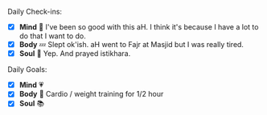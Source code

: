 Daily Check-ins:
- [x] **Mind** :iphone: I've been so good with this aH. I think it's because I have a lot to do that I want to do.
- [x] **Body** :zzz: Slept ok'ish. aH went to Fajr at Masjid but I was really tired.
- [x] **Soul** :pray: Yep. And prayed istikhara.

Daily Goals:
- [x] **Mind** :heartpulse: 
- [x] **Body** :dancer: Cardio / weight training for 1/2 hour
- [x] **Soul** :books: 
